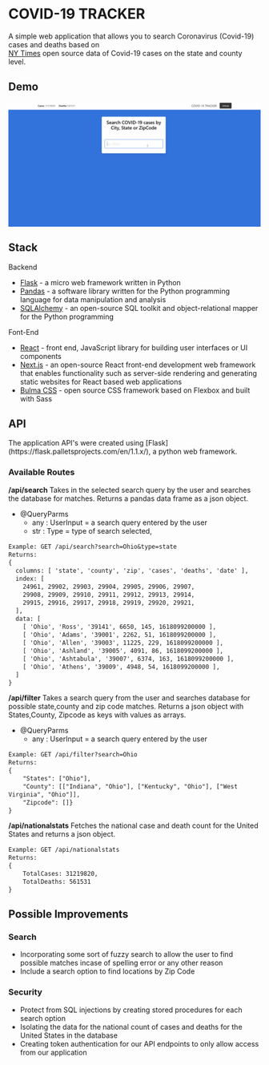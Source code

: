 
# COVID-19 TRACKER 

A simple web application that allows you to search Coronavirus (Covid-19) cases and deaths based on </br> 
[NY Times](https://github.com/nytimes/covid-19-data) open source data of Covid-19 cases on the state and county level. 


## Demo


<p align="center">
 <img align="center" alt="start up" src="demo/search.gif" />
</p>

## Stack
Backend 
- [Flask](https://flask.palletsprojects.com/en/1.1.x/) - a micro web framework written in Python 
-  [Pandas](https://pandas.pydata.org/docs/getting_started/index.html)  - a software library written for the Python programming language for data manipulation and analysis
-  [SQLAlchemy](https://www.sqlalchemy.org/) - an open-source SQL toolkit and object-relational mapper for the Python programming

Font-End
- [React](https://reactjs.org/) - front end, JavaScript library for building user interfaces or UI components
-  [Next.js](https://nextjs.org/) - an open-source React front-end development web framework that enables functionality such as server-side rendering and generating static websites for React based web applications
-  [Bulma CSS](https://bulma.io/) - open source CSS framework based on Flexbox and built with Sass

## API
<p>The application API's were created using  [Flask](https://flask.palletsprojects.com/en/1.1.x/), a python web framework. </p>

### Available Routes 
<strong>/api/search</strong>
Takes in the selected search query by the user and searches the database for matches. Returns a pandas data frame as a json object. 
- @QueryParms 
	- any : UserInput = a search query entered by the user 
	- str : Type = type of search selected,  
```
Example: GET /api/search?search=Ohio&type=state
Returns: 
{
  columns: [ 'state', 'county', 'zip', 'cases', 'deaths', 'date' ],
  index: [
    24961, 29902, 29903, 29904, 29905, 29906, 29907,
    29908, 29909, 29910, 29911, 29912, 29913, 29914,
    29915, 29916, 29917, 29918, 29919, 29920, 29921,
  ],
  data: [
    [ 'Ohio', 'Ross', '39141', 6650, 145, 1618099200000 ],
    [ 'Ohio', 'Adams', '39001', 2262, 51, 1618099200000 ],
    [ 'Ohio', 'Allen', '39003', 11225, 229, 1618099200000 ],
    [ 'Ohio', 'Ashland', '39005', 4091, 86, 1618099200000 ],
    [ 'Ohio', 'Ashtabula', '39007', 6374, 163, 1618099200000 ],
    [ 'Ohio', 'Athens', '39009', 4948, 54, 1618099200000 ],
  ]
}
```

<strong>/api/filter</strong>
Takes a search query from the user and searches database for possible state,county and zip code matches. 
Returns a json object with States,County, Zipcode as keys with values as arrays.
- @QueryParms 
	- any : UserInput = a search query entered by the user 
```
Example: GET /api/filter?search=Ohio
Returns:
{
	"States": ["Ohio"], 
	"County": [["Indiana", "Ohio"], ["Kentucky", "Ohio"], ["West Virginia", "Ohio"]], 
	"Zipcode": []}
}
```

<strong>/api/nationalstats</strong>
Fetches the national case and death count for the United States and returns a json object.
```
Example: GET /api/nationalstats
Returns:
{ 
	TotalCases: 31219820, 
	TotalDeaths: 561531 
}
```




## Possible Improvements 

### Search 
* Incorporating some sort of fuzzy search to allow the user to find possible matches incase of spelling error or any other reason
* Include a search option to find locations by Zip Code

### Security 
 - Protect from SQL injections by creating stored procedures for each search option 
 -  Isolating the data for the national count of cases and deaths for the United States in the database
-  Creating token authentication for our API endpoints to only allow access from our application 




